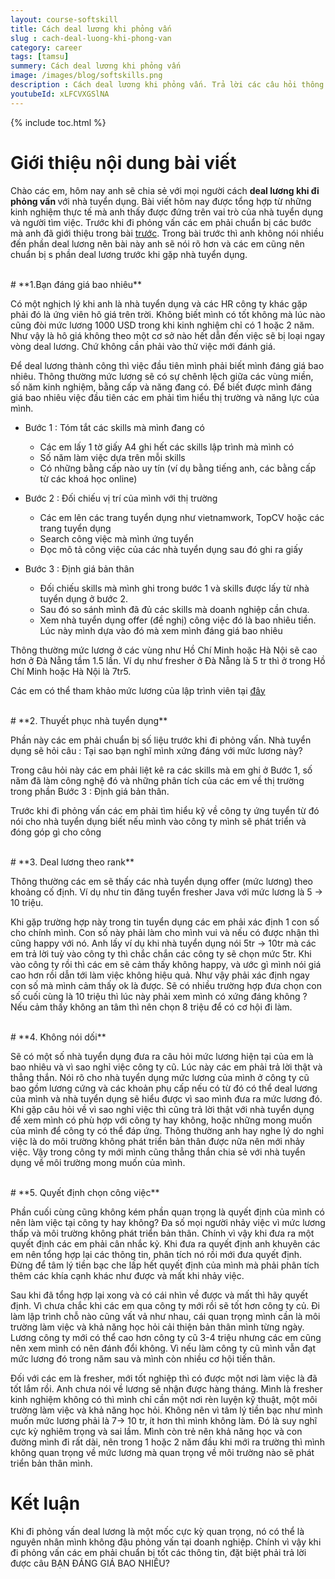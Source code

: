 ```yaml
---
layout: course-softskill
title: Cách deal lương khi phỏng vấn
slug : cach-deal-luong-khi-phong-van
category: career
tags: [tamsu]
summery: Cách deal lương khi phỏng vấn   
image: /images/blog/softskills.png
description : Cách deal lương khi phỏng vấn. Trả lời các câu hỏi thông minh khi deal lương với nhà tuyển dụng. Chuẩn bị những thông tin cần thiết trước khi đi phỏng vấn.
youtubeId: xLFCVXGSlNA
---
```


{% include toc.html %}

# **Giới thiệu nội dung bài viết**

Chào các em, hôm nay anh sẽ chia sẻ với mọi người cách <b>deal lương khi đi phỏng vấn </b> với nhà tuyển dụng. Bài viết hôm nay được tổng hợp từ những kinh nghiệm thực tế mà anh thấy được đứng trên vai trò của nhà tuyển dụng và người tìm việc. Trước khi đi phỏng vấn các em phải chuẩn bị các bước mà anh đã giới thiệu trong bài [trước](https://levunguyen.com/career/2020/07/24/ky-nang-phong-van-tim-viec/). Trong bài trước thì anh không nói nhiều đến phần deal lương nên bài này anh sẽ nói rõ hơn và các em cũng nên chuẩn bị s phần deal lương trước khi gặp nhà tuyển dụng.

<br>
# **1.Bạn đáng giá bao nhiêu**

Có một nghịch lý khi anh là nhà tuyển dụng và các HR công ty khác gặp phải đó là ứng viên hô giá trên trời. Không biết mình có tốt không mà lúc nào cũng đòi mức lương 1000 USD trong khi kinh nghiệm chỉ có 1 hoặc 2 năm. Như vậy là hô giá không theo một cơ sở nào hết dẫn đến việc sẽ bị loại ngay vòng deal lương. Chứ không cần phải vào thử việc mới đánh giá.

Để deal lương thành công thì việc đầu tiên mình phải biết mình đáng giá bao nhiêu. Thông thường mức lương sẽ có sự chênh lệch giữa các vùng miền, số năm kinh nghiệm, bằng cấp và  năng đang có. Để biết được mình đáng giá bao nhiêu việc đầu tiên các em phải tìm hiểu thị trường và năng lực của mình.

- Bước 1 : Tóm tắt các skills mà mình đang có
	+ Các em lấy 1 tờ giấy A4 ghi hết các skills lập trình mà mình có
	+ Số năm làm việc dựa trên mỗi skills
	+ Có những bằng cấp nào uy tín (ví dụ bằng tiếng anh, các bằng cấp từ các khoá học online)

- Bước 2 : Đối chiếu vị trí của mình với thị trường
	+ Các em lên các trang tuyển dụng như vietnamwork, TopCV hoặc các trang tuyển dụng
	+ Search công việc mà mình ứng tuyển
	+ Đọc mô tả công việc của các nhà tuyển dụng sau đó ghi ra giấy

- Bước 3 : Định giá bản thân
	+ Đối chiếu skills mà mình ghi trong bước 1 và skills được lấy từ nhà tuyển dụng ở bước 2. 
	+ Sau đó so sánh mình đã đủ các skills mà doanh nghiệp cần chưa.
	+ Xem nhà tuyển dụng offer (đề nghị) công việc đó là bao nhiêu tiền. Lúc này mình dựa vào đó mà xem mình đáng giá bao nhiêu

Thông thường mức lương ở các vùng như Hồ Chí Minh hoặc Hà Nội sẽ cao hơn ở Đà Nẵng tầm 1.5 lần. Ví dụ như fresher ở Đà Nẵng là 5 tr thì ở trong Hồ Chí Minh hoặc Hà Nội là 7tr5.

Các em có thể tham khảo mức lương của lập trình viên tại [đây](https://levunguyen.com/career/2020/07/04/xu-huong-nganh-lap-trinh/)

<br>
# **2. Thuyết phục nhà tuyển dụng**

Phần này các em phải chuẩn bị số liệu trước khi đi phỏng vấn. Nhà tuyển dụng sẽ hỏi câu : Tại sao bạn nghĩ mình xứng đáng với mức lương này?

Trong câu hỏi này các em phải liệt kê ra các skills mà em ghi ở Bước 1, số năm đã làm công nghệ đó và những phân tích của các em về thị trường trong phần Bước 3 : Định giá bản thân.

Trước khi đi phỏng vấn các em phải tìm hiểu kỹ về công ty ứng tuyển từ đó nói cho nhà tuyển dụng biết nếu mình vào công ty mình sẽ phát triển và đóng góp gì cho công 

<br>
# **3. Deal lương theo rank**

Thông thường các em sẽ thấy các nhà tuyển dụng offer (mức lương) theo khoảng cố định. Ví dụ như tin đăng tuyển fresher Java với mức lương là 5 -> 10 triệu. 

Khi gặp trường hợp này trong tin tuyển dụng các em phải xác định 1 con số cho chính mình. Con số này phải làm cho mình vui và nếu có được nhận thì cũng happy với nó. Anh lấy ví dụ khi nhà tuyển dụng nói 5tr -> 10tr mà các em trả lời tuỳ vào công ty thì chắc chắn các công ty sẽ chọn mức 5tr. Khi vào công ty rồi thì các em sẽ cảm thấy không happy, và ước gì mình nói giá cao hơn rồi dẫn tới làm việc không hiệu quả. Như vậy phải xác  định ngay con số mà mình cảm thấy ok là được. Sẽ có nhiều trường hợp đưa chọn con số cuối cùng là 10 triệu thì lúc này phải xem mình có xứng đáng không ? Nếu cảm thấy không an tâm thì nên chọn 8 triệu để có cơ hội đi làm. 

<br>
# **4. Không nói dối**

Sẽ có một số nhà tuyển dụng đưa ra câu hỏi mức lương hiện tại của em là bao nhiêu và vì sao nghỉ việc công ty cũ. Lúc này các em phải trả lời thật và thẳng thắn. Nói rõ cho nhà tuyển dụng mức lương của mình ở công ty cũ bao gồm lương cứng và các khoản phụ cấp nếu có từ đó có thể deal lương của mình và nhà tuyển dụng sẽ hiểu được vì sao mình đưa ra mức lương đó. Khi gặp câu hỏi về vì sao nghỉ việc thì cũng trả lời thật với nhà tuyển dụng để xem mình có phù hợp với công ty hay không, hoặc những mong muốn của mình để công ty có thể đáp ứng. Thông thường anh hay nghe lý do nghỉ việc là do môi trường không phát triển bản thân được nữa nên mới nhảy việc. Vậy trong công ty mới mình cũng thẳng thắn chia sẻ với nhà tuyển dụng về môi trường mong muốn của mình.

<br>
# **5. Quyết định chọn công việc**

Phần cuối cùng cũng không kém phần quan trọng là quyết định của mình có nên làm việc tại công ty hay không? Đa số mọi người nhảy việc vì mức lương thấp và môi trường không phát triển bản thân. Chính vì vậy khi đưa ra một quyết định các em phải cân nhắc kỷ. Khi đưa ra quyết định anh khuyên các em nên tổng hợp lại các thông tin, phân tích nó rồi mới đưa quyết định. Đừng để tâm lý tiền bạc che lấp hết quyết định của mình mà phải phân tích thêm các khía cạnh khác như được và mất khi nhảy việc.

Sau khi đã tổng hợp lại xong và có cái nhìn về được và mất thì hãy quyết định. Vì chưa chắc khi các em qua công ty mới rồi sẽ tốt hơn công ty củ. Đi làm lập trình chỗ nào cũng vất vả như nhau, cái quan trọng mình cần là môi trường làm việc và khả năng học hỏi cải thiện bản thân mình từng ngày. Lương công ty mới có thể cao hơn công ty cũ 3-4 triệu nhưng các em cũng nên xem mình có nên đánh đổi không. Vì nếu làm công ty cũ mình vẫn đạt mức lương đó trong năm sau và mình còn nhiều cơ hội tiến thân.

Đối với các em là fresher, mới tốt nghiệp thì có được một nơi làm việc là đã tốt lắm rồi. Anh chưa nói về lương sẽ nhận được hàng tháng. Mình là fresher kinh nghiệm không có thì mình chỉ cần một nơi rèn luyện kỹ thuật, một môi trường làm việc và khả năng học hỏi. Không nên vì tâm lý tiền bạc như mình muốn mức lương phải là 7-> 10 tr, ít hơn thì mình không làm. Đó là suy nghĩ cực kỳ nghiêm trọng và sai lầm. Mình còn trẻ nên khả năng học và con đường mình đi rất dài, nên trong 1 hoặc 2 năm đầu khi mới ra trường thì mình không quan trọng về mức lương mà quan trọng về môi trường nào sẽ phát triển bản thân mình.  

# **Kết luận**

Khi đi phỏng vấn deal lương là một mốc cực kỳ quan trọng, nó có thể là nguyên nhân mình không đậu phỏng vấn tại doanh nghiệp. Chính vì vậy khi đi phỏng vấn các em phải chuẩn bị tốt các thông tin, đặt biệt phải trả lời được câu BẠN ĐÁNG GIÁ BAO NHIÊU?
